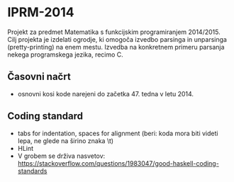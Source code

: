 IPRM-2014
=========

Projekt za predmet Matematika s funkcijskim programiranjem 2014/2015. Cilj projekta je izdelati ogrodje, ki omogoča izvedbo parsinga in unparsinga (pretty-printing) na enem mestu. Izvedba na konkretnem primeru parsanja nekega programskega jezika, recimo C.

Časovni načrt
---
- osnovni kosi kode narejeni do začetka 47. tedna v letu 2014.

Coding standard
---
- tabs for indentation, spaces for alignment (beri: koda mora biti videti lepa, ne glede na širino znaka \t)
- HLint
- V grobem se drživa nasvetov: https://stackoverflow.com/questions/1983047/good-haskell-coding-standards
